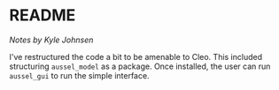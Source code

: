 # README

*Notes by Kyle Johnsen*

I've restructured the code a bit to be amenable to Cleo. This included structuring `aussel_model` as a package. Once installed, the user can run `aussel_gui` to run the simple interface.